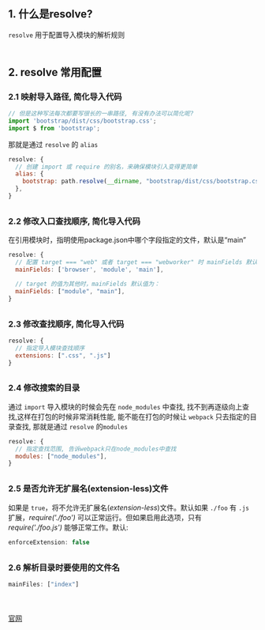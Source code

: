 ## 1. 什么是resolve?
`resolve` 用于配置导入模块的解析规则
<div style="margin-bottom: 50px;"></div>

## 2. resolve 常用配置
### 2.1 映射导入路径, 简化导入代码
```js
// 但是这种写法每次都要写很长的一串路径, 有没有办法可以简化呢?
import 'bootstrap/dist/css/bootstrap.css';
import $ from 'bootstrap';
```
那就是通过 `resolve` 的 `alias`
```js
resolve: {
  // 创建 import 或 require 的别名，来确保模块引入变得更简单
  alias: {
    bootstrap: path.resolve(__dirname, "bootstrap/dist/css/bootstrap.css")
  },
}
```
<div style="margin-bottom: 30px;"></div>

### 2.2 修改入口查找顺序, 简化导入代码
在引用模块时，指明使用package.json中哪个字段指定的文件，默认是“main”
```js
resolve: {
  // 配置 target === "web" 或者 target === "webworker" 时 mainFields 默认值是：
  mainFields: ['browser', 'module', 'main'],

  // target 的值为其他时，mainFields 默认值为：
  mainFields: ["module", "main"],
}
```
<div style="margin-bottom: 30px;"></div>


### 2.3 修改查找顺序, 简化导入代码
```js
resolve: {
  // 指定导入模块查找顺序
  extensions: [".css", ".js"]
}
```
<div style="margin-bottom: 30px;"></div>

### 2.4 修改搜索的目录
通过 `import` 导入模块的时候会先在 `node_modules` 中查找, 找不到再逐级向上查找,这样在打包的时候非常消耗性能, 能不能在打包的时候让 `webpack` 只去指定的目录查找, 那就是通过 `resolve` 的`modules`
```js
resolve: {
  // 指定查找范围, 告诉webpack只在node_modules中查找
  modules: ["node_modules"],
}
```
<div style="margin-bottom: 30px;"></div>

### 2.5 是否允许无扩展名(extension-less)文件
如果是 `true`，将不允许无扩展名(*extension-less*)文件。默认如果 `./foo` 有 `.js` 扩展，*require('./foo')* 可以正常运行。但如果启用此选项，只有 *require('./foo.js')* 能够正常工作。默认:
```js
enforceExtension: false
```
<div style="margin-bottom: 30px;"></div>


### 2.6 解析目录时要使用的文件名
```js
mainFiles: ["index"]
```
<div style="margin-bottom: 50px;"></div>


[官网](https://www.webpackjs.com/configuration/resolve/#resolve)